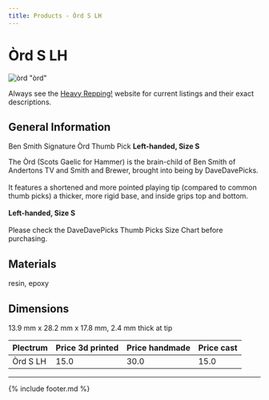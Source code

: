 ```yaml
---
title: Products - Òrd S LH
---
```


# Òrd S LH

![òrd](../assets/img/òrd.jpg) "òrd"

Always see the [Heavy Repping!](https://www.heavyrepping.com) website for current listings and their exact descriptions.

## General Information
Ben Smith Signature Òrd Thumb Pick **Left-handed, Size S**

The Òrd (Scots Gaelic for Hammer) is the brain-child of Ben Smith of Andertons TV and Smith and Brewer, brought into being by DaveDavePicks.<br/><br/>It features a shortened and more pointed playing tip (compared to common thumb picks) a thicker, more rigid base, and inside grips top and bottom.<br/><br/>**Left-handed, Size S**<br/><br/>Please check the DaveDavePicks Thumb Picks Size Chart before purchasing.

## Materials
resin, epoxy

## Dimensions
13.9 mm x 28.2 mm x 17.8 mm, 2.4 mm thick at tip

| **Plectrum**                                        | **Price 3d printed**   | **Price handmade**   | **Price cast**   |
|:----------------------------------------------------|:-----------------------|:---------------------|:-----------------|
| Òrd S LH                                          | 15.0               | 30.0             | 15.0         |

---

{% include footer.md %}